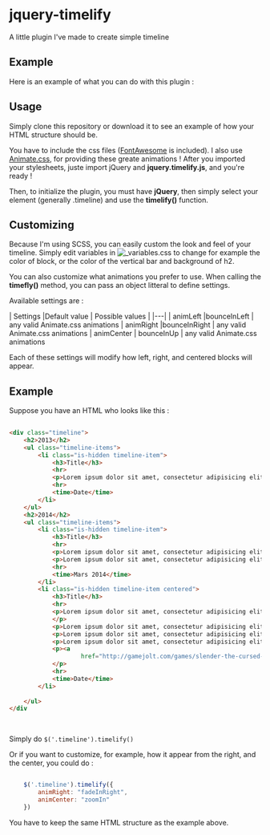 # jquery-timelify
A little plugin I've made to create simple timeline

## Example 

Here is an example of what you can do with this plugin : 


## Usage
Simply clone this repository or download it to see an example of how your HTML structure should be.  

You have to include the css files ([FontAwesome](https://github.com/FortAwesome/Font-Awesome) is included). 
I also use [Animate.css](https://github.com/daneden/animate.css), for providing these greate animations ! 
After you imported your stylesheets, juste import jQuery and **jquery.timelify.js**, and you're ready !

Then, to initialize the plugin, you must have **jQuery**, then simply select your element (generally .timeline) and
use the **timelify()** function.

## Customizing

Because I'm using SCSS, you can easily custom the look and feel of your timeline. Simply edit variables in ![_variables.css](css/components/timelify/_variables.scss) to change for example the color of block, or the color of the vertical bar and background of h2.

You can also customize what animations you prefer to use. When calling the **timefly()** method, you can pass an object litteral to define settings.

Available settings are : 

| Settings  |Default value | Possible values |
|---|
|  animLeft |bounceInLeft | any valid Animate.css animations
|  animRight |bounceInRight | any valid Animate.css animations
|  animCenter | bounceInUp | any valid Animate.css animations

Each of these settings will modify how left, right, and centered blocks will appear.

## Example

Suppose you have an HTML who looks like this : 

```html
   
<div class="timeline">
   	<h2>2013</h2>
   	<ul class="timeline-items">
   		<li class="is-hidden timeline-item">
   			<h3>Title</h3>
   			<hr>
   			<p>Lorem ipsum dolor sit amet, consectetur adipisicing elit. Amet cupiditate, delectus deserunt doloribus earum eveniet explicabo fuga iste magni maxime mollitia nemo neque, perferendis quod reprehenderit ut, vel veritatis voluptas?</p>
   			<hr>
   			<time>Date</time>
   		</li>
   	</ul>
   	<h2>2014</h2>
   	<ul class="timeline-items">
   		<li class="is-hidden timeline-item">
   			<h3>Title</h3>
   			<hr>
   			<p>Lorem ipsum dolor sit amet, consectetur adipisicing elit. Adipisci alias aspernatur consequuntur culpa deserunt ea esse est inventore, ipsa laborum officia, quam quia quidem, rem sunt tempora tenetur ullam voluptatem.</p>
   			<p>Lorem ipsum dolor sit amet, consectetur adipisicing elit. Dicta dolore harum iure quod ut! Accusamus aspernatur corporis est excepturi facere laudantium nesciunt nihil optio, quaerat quos rerum sunt suscipit voluptate?.</p>
   			<hr>
   			<time>Mars 2014</time>
   		</li>
   		<li class="is-hidden timeline-item centered">
   			<h3>Title</h3>
   			<hr>
   			<p>Lorem ipsum dolor sit amet, consectetur adipisicing elit. Blanditiis, cupiditate dicta dignissimos dolorem doloribus ducimus eos error ex molestiae nobis odio odit optio placeat quasi repudiandae, unde velit voluptate voluptatem!
   			</p>
   			<p>Lorem ipsum dolor sit amet, consectetur adipisicing elit. Ab commodi consectetur cupiditate ea, eius excepturi expedita illum, incidunt ipsam iste modi obcaecati optio repellendus! Dolore dolores pariatur sint veniam voluptates!</p>
   			<p>Lorem ipsum dolor sit amet, consectetur adipisicing elit. Adipisci consequatur distinctio doloremque eos eum eveniet fuga molestiae mollitia nesciunt nisi nobis nostrum, odio omnis pariatur praesentium quibusdam sequi sint voluptates.</p>
   			<p>Lorem ipsum dolor sit amet, consectetur adipisicing elit. A aliquam, aspernatur commodi consequuntur corporis dicta, distinctio enim eos expedita, id iste laborum maxime nesciunt quaerat sed temporibus veniam vero voluptatem.</p>
   			<p><a
   					href="http://gamejolt.com/games/slender-the-cursed-forest/30950">Link</a>
   			</p>
   			<hr>
   			<time>Date</time>
   		</li>
   
   	</ul>
</div
   	
   
```

Simply do `$('.timeline').timelify()`

Or if you want to customize, for example, how it appear from the right, and the center, you could do :

```javascript

    $('.timeline').timelify({
        animRight: "fadeInRight",
        animCenter: "zoomIn"
    })

```

You have to keep the same HTML structure as the example above.
